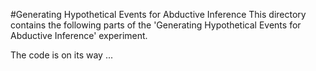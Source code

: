#Generating Hypothetical Events for Abductive Inference
This directory contains the following parts of the 'Generating Hypothetical Events for Abductive Inference' experiment. 

The code is on its way ...

